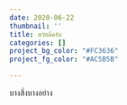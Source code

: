 ```yaml
---
date: 2020-06-22
thumbnail: ''
title: สวัสดีครับ
categories: []
project_bg_color: "#FC3636"
project_fg_color: "#AC5B5B"

---
```

บางสิ่งบางอย่าง